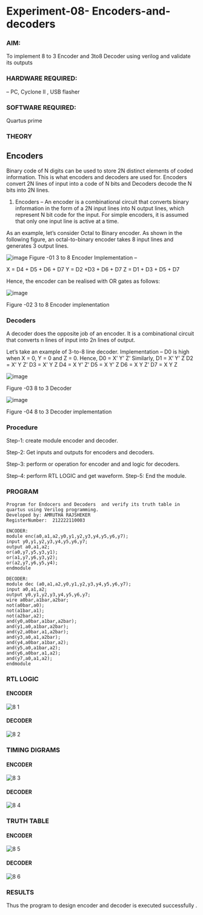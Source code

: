 # Experiment-08- Encoders-and-decoders 
### AIM: 
To implement 8 to 3 Encoder and  3to8 Decoder using verilog and validate its outputs

### HARDWARE REQUIRED:  
– PC, Cyclone II , USB flasher

### SOFTWARE REQUIRED:   
Quartus prime

### THEORY 

## Encoders
Binary code of N digits can be used to store 2N distinct elements of coded information. This is what encoders and decoders are used for. Encoders convert 2N lines of input into a code of N bits and Decoders decode the N bits into 2N lines.

1. Encoders –
An encoder is a combinational circuit that converts binary information in the form of a 2N input lines into N output lines, which represent N bit code for the input. For simple encoders, it is assumed that only one input line is active at a time.

As an example, let’s consider Octal to Binary encoder. As shown in the following figure, an octal-to-binary encoder takes 8 input lines and generates 3 output lines.

![image](https://user-images.githubusercontent.com/36288975/171543588-bc0746df-a173-4b35-989e-5fb7d385fe8a.png)
Figure -01 3 to 8 Encoder 
Implementation –

X = D4 + D5 + D6 + D7
Y = D2 +D3 + D6 + D7
Z = D1 + D3 + D5 + D7 

Hence, the encoder can be realised with OR gates as follows:


![image](https://user-images.githubusercontent.com/36288975/171543740-68403b82-aa93-4c98-9343-f32b14885a2e.png)

Figure -02 3 to 8 Encoder implenentation 

### Decoders 
A decoder does the opposite job of an encoder. It is a combinational circuit that converts n lines of input into 2n lines of output.

Let’s take an example of 3-to-8 line decoder.
Implementation –
D0 is high when X = 0, Y = 0 and Z = 0. Hence,
D0 = X’ Y’ Z’ 
Similarly,
D1 = X’ Y’ Z
D2 = X’ Y Z’
D3 = X’ Y Z
D4 = X Y’ Z’
D5 = X Y’ Z
D6 = X Y Z’
D7 = X Y Z 


![image](https://user-images.githubusercontent.com/36288975/171543978-ee2d0671-2846-40a1-8705-507fd6287a49.png)

Figure -03 8 to 3 Decoder 

![image](https://user-images.githubusercontent.com/36288975/171543866-5a6eace6-8683-49d7-9c4f-a7cb30ec3035.png)

Figure -04 8 to 3 Decoder implementation 

### Procedure
Step-1: create module encoder and decoder. 

Step-2: Get inputs and outputs for encoders and decoders. 

Step-3: perform or operation for encoder and and logic for decoders. 

Step-4: perform RTL LOGIC and get waveform. Step-5: End the module.



### PROGRAM 
```
Program for Endocers and Decoders  and verify its truth table in quartus using Verilog programming.
Developed by: AMRUTHA RAJSHEKER
RegisterNumber:  212222110003

ENCODER:
module enc(a0,a1,a2,y0,y1,y2,y3,y4,y5,y6,y7);
input y0,y1,y2,y3,y4,y5,y6,y7;
output a0,a1,a2;
or(a0,y7,y5,y3,y1);
or(a1,y7,y6,y3,y2);
or(a2,y7,y6,y5,y4);
endmodule 

DECODER:
module dec (a0,a1,a2,y0,y1,y2,y3,y4,y5,y6,y7);
input a0,a1,a2;
output y0,y1,y2,y3,y4,y5,y6,y7;
wire a0bar,a1bar,a2bar;
not(a0bar,a0);
not(a1bar,a1);
not(a2bar,a2);
and(y0,a0bar,a1bar,a2bar);
and(y1,a0,a1bar,a2bar);
and(y2,a0bar,a1,a2bar);
and(y3,a0,a1,a2bar);
and(y4,a0bar,a1bar,a2);
and(y5,a0,a1bar,a2);
and(y6,a0bar,a1,a2);
and(y7,a0,a1,a2);
endmodule
```

### RTL LOGIC  
#### ENCODER 
![8 1](https://github.com/AmruthaRajsheker/Experiment-08-Encoders-and-decoders-/assets/119475943/04cc1eb1-3c73-46f2-8b2b-83b3d4ef377f)

#### DECODER
![8 2](https://github.com/AmruthaRajsheker/Experiment-08-Encoders-and-decoders-/assets/119475943/b7133ba4-f3cf-46b8-86c6-4236a00aace9)


### TIMING DIGRAMS  
#### ENCODER

![8 3](https://github.com/AmruthaRajsheker/Experiment-08-Encoders-and-decoders-/assets/119475943/1c839a7e-68d5-4a2b-a7a1-0c591820cbd9)



#### DECODER

![8 4](https://github.com/AmruthaRajsheker/Experiment-08-Encoders-and-decoders-/assets/119475943/2c57c4d2-dcbe-4b3d-95eb-e3edbad65cb3)


### TRUTH TABLE 

#### ENCODER
![8 5](https://github.com/AmruthaRajsheker/Experiment-08-Encoders-and-decoders-/assets/119475943/c1dc5e21-846a-4934-918b-bc61d3d57c69)


#### DECODER
![8 6](https://github.com/AmruthaRajsheker/Experiment-08-Encoders-and-decoders-/assets/119475943/13831410-3939-4ca5-8cb3-b9ae1d67fb71)

### RESULTS 
Thus the program to design encoder and decoder is executed successfully .
